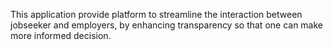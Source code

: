 This application provide platform to streamline the interaction between jobseeker and employers, by enhancing transparency so that one can make more informed decision. 
